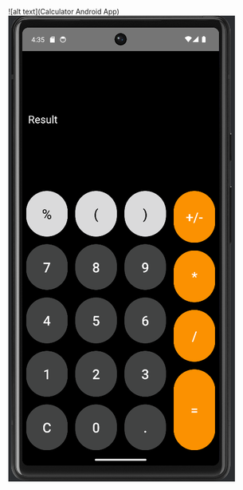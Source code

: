 ![alt text](Calculator Android App)
![alt text](https://github.com/KaboOA/Calculator-Android-App/blob/master/app/src/main/res/drawable/screenshot.png)

